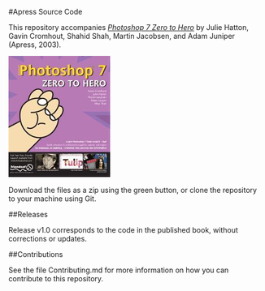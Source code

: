 #Apress Source Code

This repository accompanies [*Photoshop 7 Zero to Hero*](http://www.apress.com/9781590591543) by Julie Hatton, Gavin Cromhout, Shahid Shah, Martin Jacobsen, and Adam Juniper (Apress, 2003).

![Cover image](9781590591543.jpg)

Download the files as a zip using the green button, or clone the repository to your machine using Git.

##Releases

Release v1.0 corresponds to the code in the published book, without corrections or updates.

##Contributions

See the file Contributing.md for more information on how you can contribute to this repository.
